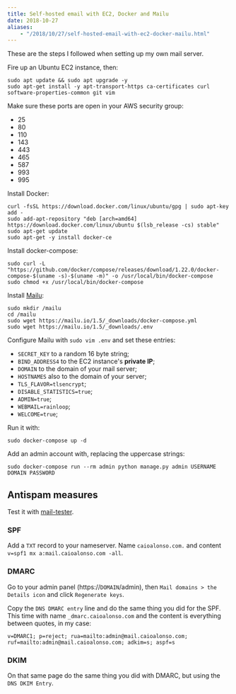 ```yaml
---
title: Self-hosted email with EC2, Docker and Mailu
date: 2018-10-27
aliases:
    - "/2018/10/27/self-hosted-email-with-ec2-docker-mailu.html"
---
```


These are the steps I followed when setting up my own mail server.

Fire up an Ubuntu EC2 instance, then:
```
sudo apt update && sudo apt upgrade -y
sudo apt-get install -y apt-transport-https ca-certificates curl software-properties-common git vim
```

Make sure these ports are open in your AWS security group:
- 25
- 80
- 110
- 143
- 443
- 465
- 587
- 993
- 995

Install Docker:
```
curl -fsSL https://download.docker.com/linux/ubuntu/gpg | sudo apt-key add -
sudo add-apt-repository "deb [arch=amd64] https://download.docker.com/linux/ubuntu $(lsb_release -cs) stable"
sudo apt-get update
sudo apt-get -y install docker-ce
```

Install docker-compose:
```
sudo curl -L "https://github.com/docker/compose/releases/download/1.22.0/docker-compose-$(uname -s)-$(uname -m)" -o /usr/local/bin/docker-compose
sudo chmod +x /usr/local/bin/docker-compose
```

Install [Mailu](https://mailu.io/):
```
sudo mkdir /mailu
cd /mailu
sudo wget https://mailu.io/1.5/_downloads/docker-compose.yml
sudo wget https://mailu.io/1.5/_downloads/.env
```

Configure Mailu with `sudo vim .env` and set these entries:
- `SECRET_KEY` to a random 16 byte string;
- `BIND_ADDRESS4` to the EC2 instance's **private IP**;
- `DOMAIN` to the domain of your mail server;
- `HOSTNAMES` also to the domain of your server;
- `TLS_FLAVOR=tlsencrypt`;
- `DISABLE_STATISTICS=true`;
- `ADMIN=true`;
- `WEBMAIL=rainloop`;
- `WELCOME=true`;

Run it with:
```
sudo docker-compose up -d
```

Add an admin account with, replacing the uppercase strings:
```
sudo docker-compose run --rm admin python manage.py admin USERNAME DOMAIN PASSWORD
```

## Antispam measures
Test it with [mail-tester](https://www.mail-tester.com/).

### SPF
Add a `TXT` record to your nameserver. Name `caioalonso.com.` and content `v=spf1 mx a:mail.caioalonso.com -all`.

### DMARC
Go to your admin panel (https://`DOMAIN`/admin), then `Mail domains > the Details icon` and click `Regenerate keys`.

Copy the `DNS DMARC entry` line and do the same thing you did for the SPF. This time with name `_dmarc.caioalonso.com` and the content is everything between quotes, in my case:
```
v=DMARC1; p=reject; rua=mailto:admin@mail.caioalonso.com; ruf=mailto:admin@mail.caioalonso.com; adkim=s; aspf=s
```

### DKIM
On that same page do the same thing you did with DMARC, but using the `DNS DKIM Entry`.
